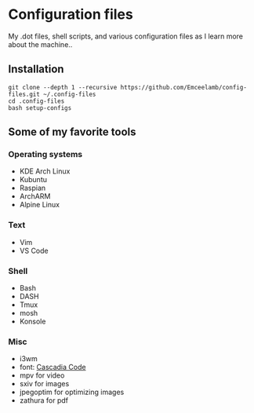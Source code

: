 # Configuration files

My .dot files, shell scripts, and various configuration files as I learn more about the machine..

## Installation
```
git clone --depth 1 --recursive https://github.com/Emceelamb/config-files.git ~/.config-files
cd .config-files
bash setup-configs
```

## Some of my favorite tools
### Operating systems
- KDE Arch Linux
- Kubuntu
- Raspian
- ArchARM
- Alpine Linux

### Text
- Vim
- VS Code

### Shell
- Bash
- DASH
- Tmux
- mosh
- Konsole

### Misc
- i3wm
- font: [Cascadia Code](https://github.com/microsoft/cascadia-code)
- mpv for video
- sxiv for images
- jpegoptim for optimizing images
- zathura for pdf
